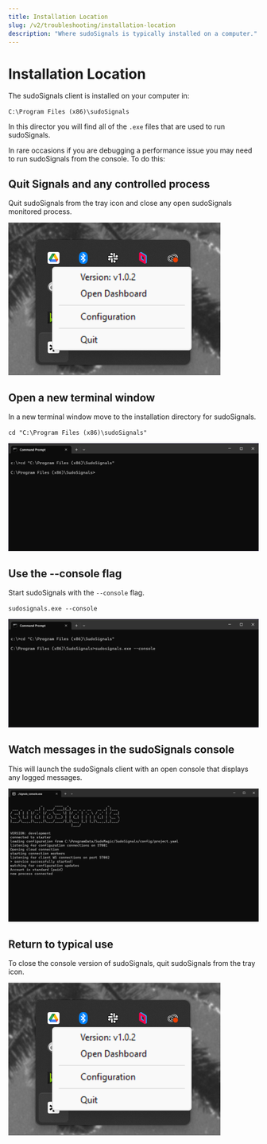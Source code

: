 ```yaml
---
title: Installation Location
slug: /v2/troubleshooting/installation-location
description: "Where sudoSignals is typically installed on a computer."
---
```


# Installation Location


The sudoSignals client is installed on your computer in:  

`C:\Program Files (x86)\sudoSignals`  

In this director you will find all of the `.exe` files that are used to run sudoSignals.   

In rare occasions if you are debugging a performance issue you may need to run sudoSignals from the console. To do this:  

## Quit Signals and any controlled process  

Quit sudoSignals from the tray icon and close any open sudoSignals monitored process.  

![Quit Signals](/img/configure-installation/configure-002.png)

## Open a new terminal window
In a new terminal window move to the installation directory for sudoSignals.  

`cd "C:\Program Files (x86)\sudoSignals"`  

![sudoSignals dir in terminal](/img/installation-location/signals_dir_terminal.png)  

## Use the --console flag
Start sudoSignals with the `--console` flag.  

`sudosignals.exe --console`  

![sudoSignals with console flag](/img/installation-location/signals_with_console_flag.png)  

## Watch messages in the sudoSignals console

This will launch the sudoSignals client with an open console that displays any logged messages.  

![sudoSignals console](/img/installation-location/sudoSignals_console.png)  

## Return to typical use

To close the console version of sudoSignals, quit sudoSignals from the tray icon. 

![Quit Signals](/img/configure-installation/configure-002.png)
